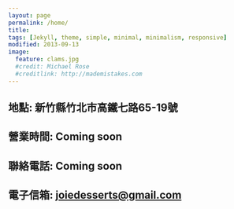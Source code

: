 ```yaml
---
layout: page
permalink: /home/
title: 
tags: [Jekyll, theme, simple, minimal, minimalism, responsive]
modified: 2013-09-13
image:
  feature: clams.jpg
  #credit: Michael Rose
  #creditlink: http://mademistakes.com
---
```


## 地點: 新竹縣竹北市高鐵七路65-19號

## 營業時間: Coming soon


## 聯絡電話: Coming soon

## 電子信箱: joiedesserts@gmail.com



